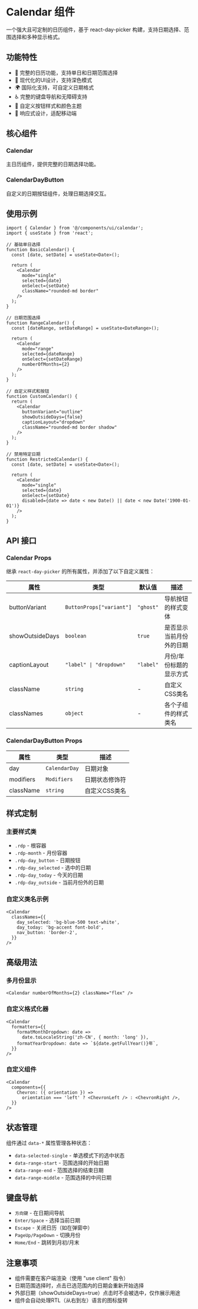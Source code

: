# Calendar 组件

一个强大且可定制的日历组件，基于 react-day-picker 构建，支持日期选择、范围选择和多种显示格式。

## 功能特性

- 📅 完整的日历功能，支持单日和日期范围选择
- 🎨 现代化的UI设计，支持深色模式
- 🌍 国际化支持，可自定义日期格式
- ♿ 完整的键盘导航和无障碍支持
- 🎯 自定义按钮样式和颜色主题
- 📱 响应式设计，适配移动端

## 核心组件

### Calendar

主日历组件，提供完整的日期选择功能。

### CalendarDayButton

自定义的日期按钮组件，处理日期选择交互。

## 使用示例

```tsx
import { Calendar } from '@/components/ui/calendar';
import { useState } from 'react';

// 基础单日选择
function BasicCalendar() {
  const [date, setDate] = useState<Date>();

  return (
    <Calendar
      mode="single"
      selected={date}
      onSelect={setDate}
      className="rounded-md border"
    />
  );
}

// 日期范围选择
function RangeCalendar() {
  const [dateRange, setDateRange] = useState<DateRange>();

  return (
    <Calendar
      mode="range"
      selected={dateRange}
      onSelect={setDateRange}
      numberOfMonths={2}
    />
  );
}

// 自定义样式和按钮
function CustomCalendar() {
  return (
    <Calendar
      buttonVariant="outline"
      showOutsideDays={false}
      captionLayout="dropdown"
      className="rounded-md border shadow"
    />
  );
}

// 禁用特定日期
function RestrictedCalendar() {
  const [date, setDate] = useState<Date>();

  return (
    <Calendar
      mode="single"
      selected={date}
      onSelect={setDate}
      disabled={date => date < new Date() || date < new Date('1900-01-01')}
    />
  );
}
```

## API 接口

### Calendar Props

继承 `react-day-picker` 的所有属性，并添加了以下自定义属性：

| 属性            | 类型                     | 默认值    | 描述                     |
| --------------- | ------------------------ | --------- | ------------------------ |
| buttonVariant   | `ButtonProps["variant"]` | `"ghost"` | 导航按钮的样式变体       |
| showOutsideDays | `boolean`                | `true`    | 是否显示当前月份外的日期 |
| captionLayout   | `"label" \| "dropdown"`  | `"label"` | 月份/年份标题的显示方式  |
| className       | `string`                 | -         | 自定义CSS类名            |
| classNames      | `object`                 | -         | 各个子组件的样式类名     |

### CalendarDayButton Props

| 属性      | 类型          | 描述           |
| --------- | ------------- | -------------- |
| day       | `CalendarDay` | 日期对象       |
| modifiers | `Modifiers`   | 日期状态修饰符 |
| className | `string`      | 自定义CSS类名  |

## 样式定制

### 主要样式类

- `.rdp` - 根容器
- `.rdp-month` - 月份容器
- `.rdp-day_button` - 日期按钮
- `.rdp-day_selected` - 选中的日期
- `.rdp-day_today` - 今天的日期
- `.rdp-day_outside` - 当前月份外的日期

### 自定义类名示例

```tsx
<Calendar
  classNames={{
    day_selected: 'bg-blue-500 text-white',
    day_today: 'bg-accent font-bold',
    nav_button: 'border-2',
  }}
/>
```

## 高级用法

### 多月份显示

```tsx
<Calendar numberOfMonths={2} className="flex" />
```

### 自定义格式化器

```tsx
<Calendar
  formatters={{
    formatMonthDropdown: date =>
      date.toLocaleString('zh-CN', { month: 'long' }),
    formatYearDropdown: date => `${date.getFullYear()}年`,
  }}
/>
```

### 自定义组件

```tsx
<Calendar
  components={{
    Chevron: ({ orientation }) =>
      orientation === 'left' ? <ChevronLeft /> : <ChevronRight />,
  }}
/>
```

## 状态管理

组件通过 `data-*` 属性管理各种状态：

- `data-selected-single` - 单选模式下的选中状态
- `data-range-start` - 范围选择的开始日期
- `data-range-end` - 范围选择的结束日期
- `data-range-middle` - 范围选择的中间日期

## 键盘导航

- `方向键` - 在日期间导航
- `Enter/Space` - 选择当前日期
- `Escape` - 关闭日历（如在弹窗中）
- `PageUp/PageDown` - 切换月份
- `Home/End` - 跳转到月初/月末

## 注意事项

- 组件需要在客户端渲染（使用 "use client" 指令）
- 日期范围选择时，点击已选范围内的日期会重新开始选择
- 外部日期（showOutsideDays=true）点击时不会被选中，仅作展示用途
- 组件会自动处理RTL（从右到左）语言的图标旋转

